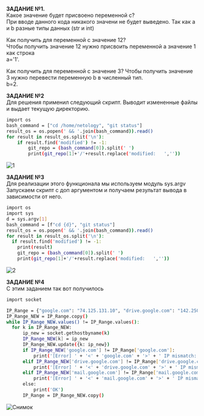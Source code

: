 **ЗАДАНИЕ №1.**  
Какое значение будет присвоено переменной c?  
При вводе данного кода никакого значени не будет выведено. Так как а и b разные типы данных (str и int)  
  
Как получить для переменной c значение 12?  
Чтобы получить значение 12 нужно присвоить переменной а значение 1 как строка  
a='1'.  
   
Как получить для переменной c значение 3? Чтобы получить значение 3 нужно перевести переменную b в численный тип.  
b=2.  
  
**ЗАДАНИЕ №2**  
Для решения применил следующий скрипт. Выводит измененные файлы и выдает текущую директорию.    
  
  ```bash
  import os
  bash_command = ["cd /home/netology", "git status"]
  result_os = os.popen(' && '.join(bash_command)).read()
  for result in result_os.split('\n'):
	  if result.find('modified') != -1:
		  git_repo = (bash_command[0]).split(' ')
		  print(git_repo[1]+'/'+result.replace('modified:   ',''))

  ```
  ![1](https://user-images.githubusercontent.com/87299405/138692651-ce93beb8-b5fd-4a85-b64a-a3c832fe585e.JPG)


**ЗАДАНИЕ №3**  
Для реализации этого функционала мы используем модуль sys.argv  
Запускаем скрипт с доп аргументом и получаем результат вывода в зависимости от него.  
  
```bash
import os
import sys
d = sys.argv[1]
bash_command = [f"cd {d}", "git status"]
result_os = os.popen(' && '.join(bash_command)).read()
for result in result_os.split('\n'):
  if result.find('modified') != -1:
    print(result)
    git_repo = (bash_command[0]).split(' ')
    print(git_repo[1]+'/'+result.replace('modified:   ',''))
```

![2](https://user-images.githubusercontent.com/87299405/138694488-82ced2dd-dce7-4838-a5fa-a120049271c3.JPG)


**ЗАДАНИЕ №4**  
С этим заданием так вот получилось  
  ```bash
import socket

IP_Range = {"google.com": "74.125.131.10", "drive.google.com": "142.250.10.194", "mail.google.com": "173.14.222.18"}
IP_Range_NEW = IP_Range.copy()
while IP_Range_NEW.values() != IP_Range.values():
    for k in IP_Range_NEW:
        ip_new = socket.gethostbyname(k)
        IP_Range_NEW[k] = ip_new
        IP_Range_NEW.update({k: ip_new})
        if IP_Range_NEW['google.com'] != IP_Range['google.com']:
            print('[Error] ' + '<' + 'google.com' + '>' + ' IP mismatch: ' + '<' + IP_Range_NEW['google.com'] + '>' + ' ' + '<' + IP_Range['google.com'] + '>')
        elif IP_Range_NEW['drive.google.com'] != IP_Range['drive.google.com']:
            print('[Error] ' + '<' + 'drive.google.com' + '>' + ' IP mismatch: ' + '<' + IP_Range_NEW['drive.google.com'] + '>' + ' ' + '<' + IP_Range['drive.google.com'] + '>')
        elif IP_Range_NEW['mail.google.com'] != IP_Range['mail.google.com']:
            print('[Error] ' + '<' + 'mail.google.com' + '>' + ' IP mismatch: ' + '<' + IP_Range_NEW['mail.google.com'] + '>' + ' ' + '<' + IP_Range['mail.google.com'] + '>')
        else:
            print('OK')
        IP_Range = IP_Range_NEW.copy()
  ```

![Снимок](https://user-images.githubusercontent.com/87299405/147404188-a5dfee42-cb51-4a73-870f-451a4c1dffc5.JPG)



